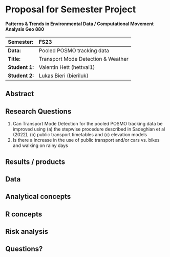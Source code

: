 # Proposal for Semester Project

**Patterns & Trends in Environmental Data / Computational Movement
Analysis Geo 880**

| Semester:      | FS23                                     |
|:---------------|:---------------------------------------- |
| **Data:**      | Pooled POSMO tracking data               |
| **Title:**     | Transport Mode Detection & Weather       |
| **Student 1:** | Valentin Hett (hettval1)                 |
| **Student 2:** | Lukas Bieri (bieriluk)                   |

## Abstract 
<!-- (50-60 words) -->

## Research Questions
1. Can Transport Mode Detection for the pooled POSMO tracking data be improved using (a) the stepwise procedure described in Sadeghian et al (2022), (b) public transport timetables and (c) elevation models
2. Is there a increase in the use of public transport and/or cars vs. bikes and walking on rainy days

## Results / products
<!-- What do you expect, anticipate? -->

## Data
<!-- What data will you use? Will you require additional context data? Where do you get this data from? Do you already have all the data? -->

## Analytical concepts
<!-- Which analytical concepts will you use? What conceptual movement spaces and respective modelling approaches of trajectories will you be using? What additional spatial analysis methods will you be using? -->

## R concepts
<!-- Which R concepts, functions, packages will you mainly use. What additional spatial analysis methods will you be using? -->

## Risk analysis
<!-- What could be the biggest challenges/problems you might face? What is your plan B? -->

## Questions? 
<!-- Which questions would you like to discuss at the coaching session? -->
